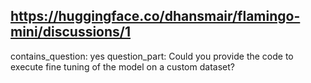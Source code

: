 ## https://huggingface.co/dhansmair/flamingo-mini/discussions/1

contains_question: yes
question_part: Could you provide the code to execute fine tuning of the model on a custom dataset?